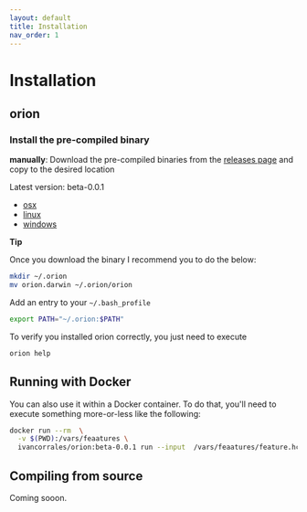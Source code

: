 ```yaml
---
layout: default
title: Installation
nav_order: 1
---
```

<link rel="stylesheet" href="../../assets/css/custom.css">

# Installation

## orion

### Install the pre-compiled binary

**manually**: Download the pre-compiled binaries from the [releases page](https://github.com/wesovilabs/orion/releases) and copy to the desired location

Latest version: beta-0.0.1

- [osx](https://github.com/wesovilabs/orion/releases/download/beta-0.0.1/orion.darwin) 
- [linux](https://github.com/wesovilabs/orion/releases/download/beta-0.0.1/orion.linux) 
- [windows](https://github.com/wesovilabs/orion/releases/download/beta-0.0.1/orion.exe) 

**Tip**

Once you download the binary I recommend you to do the below: 

```bash
mkdir ~/.orion
mv orion.darwin ~/.orion/orion   
```                                       
Add an entry to your `~/.bash_profile`

```bash
export PATH="~/.orion:$PATH"
```

To verify you installed orion correctly, you just need to execute

```bash
orion help
```

## Running with Docker

You can also use it within a Docker container. To do that, you'll need to execute something more-or-less like the following:

```bash
docker run --rm  \
  -v $(PWD):/vars/feaatures \
  ivancorrales/orion:beta-0.0.1 run --input  /vars/feaatures/feature.hcl
```


## Compiling from source

Coming sooon.
